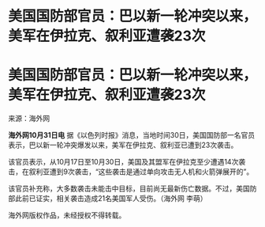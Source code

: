 # 美国国防部官员：巴以新一轮冲突以来，美军在伊拉克、叙利亚遭袭23次

# 美国国防部官员：巴以新一轮冲突以来，美军在伊拉克、叙利亚遭袭23次

来源：海外网

**海外网10月31日电** 据《以色列时报》消息，当地时间30日，美国国防部一名官员表示，巴以新一轮冲突爆发以来，美军在伊拉克、叙利亚已遭到23次袭击。

该官员表示，从10月17日至10月30日，美国及其盟军在伊拉克至少遭遇14次袭击，在叙利亚遭到9次袭击，“这些袭击是通过单向攻击无人机和火箭弹展开的”。

该官员补充称，大多数袭击未能击中目标，目前尚无最新伤亡数据。不过，美国防部此前已证实，相关袭击造成21名美国军人受伤。（海外网 李萌）

海外网版权作品，未经授权不得转载。

